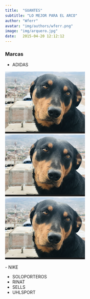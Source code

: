 ```yaml
---
title:  "GUANTES"
subtitle: "LO MEJOR PARA EL ARCO"
author: "Wferr"
avatar: "img/authors/wferr.png"
image: "img/arquero.jpg"
date:   2015-04-20 12:12:12
---
```


### Marcas
- ADIDAS
<p><img src="img/argos.png" alt="" />
<img src="img/argos.png" alt="" />
<img src="img/argos.png" alt="" /></p>
- NIKE

- SOLOPORTEROS
- RINAT
- SELLS
- UHLSPORT
